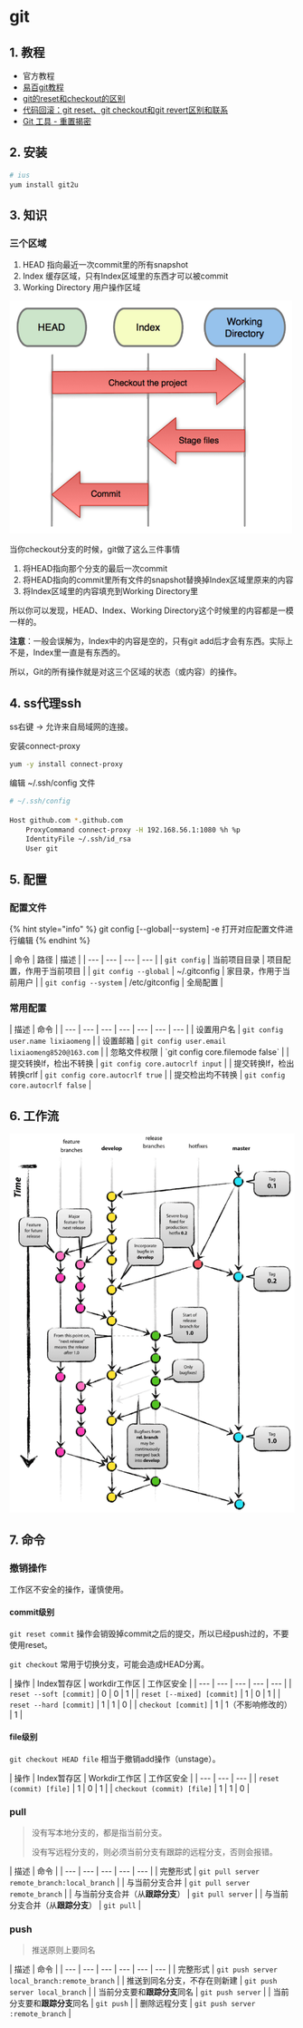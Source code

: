 # git

## 1. 教程

* 官方教程
* [易百git教程](https://www.yiibai.com/git/)
* [git的reset和checkout的区别](https://segmentfault.com/a/1190000006185954)
* [代码回滚：git reset、git checkout和git revert区别和联系](https://www.cnblogs.com/houpeiyong/p/5890748.html)
* [Git 工具 - 重置揭密](https://git-scm.com/book/zh/v2/Git-%E5%B7%A5%E5%85%B7-%E9%87%8D%E7%BD%AE%E6%8F%AD%E5%AF%86)

## 2. 安装

```bash
# ius
yum install git2u
```

## 3. 知识

### 三个区域

1. HEAD 指向最近一次commit里的所有snapshot
2. Index 缓存区域，只有Index区域里的东西才可以被commit
3. Working Directory 用户操作区域

![](../.gitbook/assets/264847285-57a482dc54c83_articlex.png)

当你checkout分支的时候，git做了这么三件事情

1. 将HEAD指向那个分支的最后一次commit
2. 将HEAD指向的commit里所有文件的snapshot替换掉Index区域里原来的内容
3. 将Index区域里的内容填充到Working Directory里

所以你可以发现，HEAD、Index、Working Directory这个时候里的内容都是一模一样的。

**注意**：一般会误解为，Index中的内容是空的，只有git add后才会有东西。实际上不是，Index里一直是有东西的。

所以，Git的所有操作就是对这三个区域的状态（或内容）的操作。

## 4. ss代理ssh

ss右键 -&gt; 允许来自局域网的连接。

安装connect-proxy

```bash
yum -y install connect-proxy
```

编辑 ~/.ssh/config 文件

```bash
# ~/.ssh/config

Host github.com *.github.com
    ProxyCommand connect-proxy -H 192.168.56.1:1080 %h %p
    IdentityFile ~/.ssh/id_rsa
    User git
```

## 5. 配置

### 配置文件

{% hint style="info" %}
git config \[--global\|--system\] -e  打开对应配置文件进行编辑
{% endhint %}

| 命令 | 路径 | 描述 |
| --- | --- | --- | --- |
| `git config` | 当前项目目录 | 项目配置，作用于当前项目 |
| `git config --global` | ~/.gitconfig | 家目录，作用于当前用户 |
| `git config --system` | /etc/gitconfig | 全局配置 |

### 常用配置

| 描述 | 命令 |
| --- | --- | --- | --- | --- | --- | --- |
| 设置用户名 | `git config user.name lixiaomeng` |
| 设置邮箱 | `git config user.email lixiaomeng8520@163.com` |
| 忽略文件权限 | \`git config core.filemode false\` |
| 提交转换lf，检出不转换 | `git config core.autocrlf input` |
| 提交转换lf，检出转换crlf | `git config core.autocrlf true` |
| 提交检出均不转换 | `git config core.autocrlf false` |

## 6. 工作流

![](../.gitbook/assets/git-model-2x.png)

## 7. 命令

### 撤销操作

工作区不安全的操作，谨慎使用。

#### commit级别

`git reset commit` 操作会销毁掉commit之后的提交，所以已经push过的，不要使用reset。

`git checkout` 常用于切换分支，可能会造成HEAD分离。

| 操作 | Index暂存区 | workdir工作区 | 工作区安全 |
| --- | --- | --- | --- | --- |
| `reset --soft [commit]` | 0 | 0 | 1 |
| `reset [--mixed] [commit]` | 1 | 0 | 1 |
| `reset --hard [commit]` | 1 | 1 | 0 |
| `checkout [commit]` | 1 | 1（不影响修改的） | 1 |

#### file级别

`git checkout HEAD file` 相当于撤销add操作（unstage）。

| 操作 | Index暂存区 | Workdir工作区 | 工作区安全 |
| --- | --- | --- |
| `reset (commit) [file]` | 1 | 0 | 1 |
| `checkout (commit) [file]` | 1 | 1 | 0 |

### pull

> 没有写本地分支的，都是指当前分支。
>
> 没有写远程分支的，则必须当前分支有跟踪的远程分支，否则会报错。

| 描述 | 命令 |
| --- | --- | --- | --- | --- |
| 完整形式 | `git pull server remote_branch:local_branch` |
| 与当前分支合并 | `git pull server remote_branch` |
| 与当前分支合并（从**跟踪分支**） | `git pull server` |
| 与当前分支合并（从**跟踪分支**） | `git pull` |

### push

> 推送原则上要同名

| 描述 | 命令 |
| --- | --- | --- | --- | --- | --- |
| 完整形式 | `git push server local_branch:remote_branch` |
| 推送到同名分支，不存在则新建 | `git push server local_branch` |
| 当前分支要和**跟踪分支**同名 | `git push server` |
| 当前分支要和**跟踪分支**同名 | `git push` |
| 删除远程分支 | `git push server :remote_branch` |



